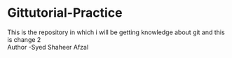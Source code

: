 # Gittutorial-Practice
This is the repository in which i will be getting knowledge about git and this is change 2
</br>
Author -Syed Shaheer Afzal

